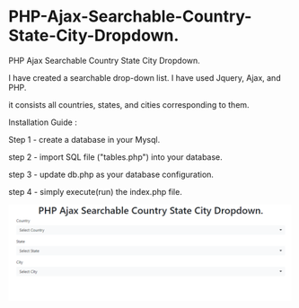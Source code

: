 # PHP-Ajax-Searchable-Country-State-City-Dropdown.
PHP Ajax Searchable Country State City Dropdown.

I have created a searchable drop-down list.
I have used Jquery, Ajax, and PHP.

it consists all countries, states, and cities corresponding to them.

Installation Guide : 

Step 1 - create a database in your Mysql.

step 2 - import SQL file ("tables.php") into your database.

step 3 - update db.php as your database configuration.

step 4 - simply execute(run) the index.php file.

![alt text](https://github.com/JAYDEEP-KUMAR/PHP-Ajax-Searchable-Country-State-City-Dropdown./blob/master/screenshots/1.PNG?raw=true)
